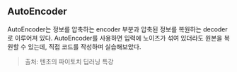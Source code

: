 ## AutoEncoder

AutoEncoder는 정보를 압축하는 encoder 부분과 압축된 정보를 복원하는 decoder로 이루어져 있다. AutoEncoder를 사용하면 입력에 노이즈가 섞여 있더라도 원본을 복원할 수 있는데, 직접 코드를 작성하며 실습해보았다.

> 출처: 텐초의 파이토치 딥러닝 특강
